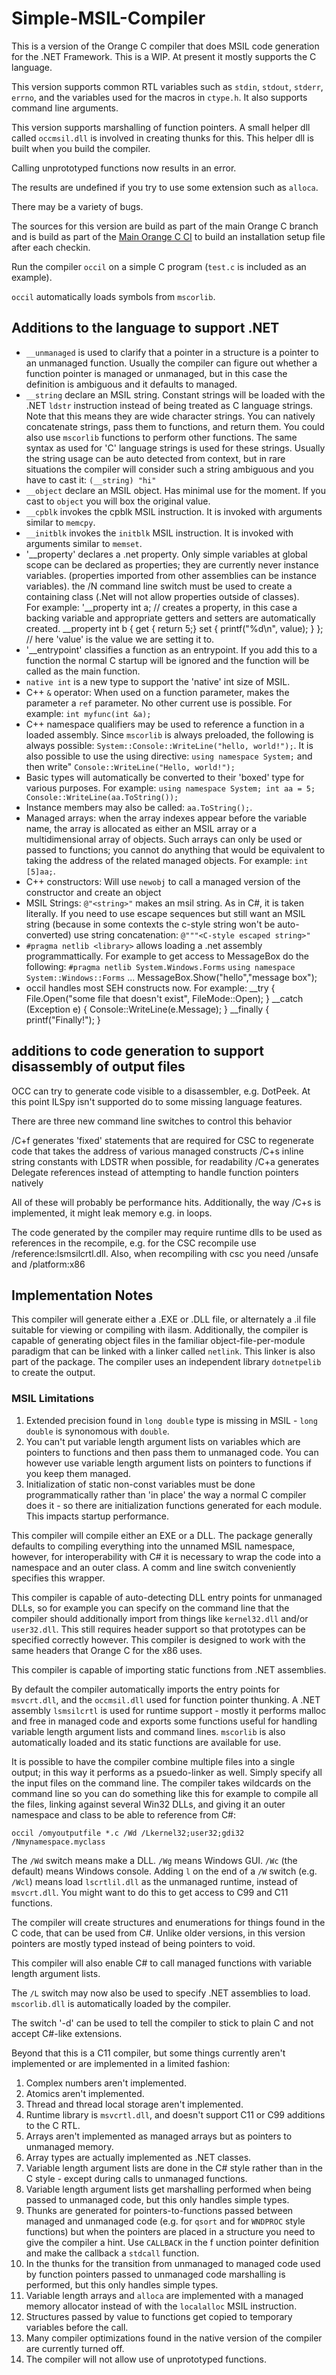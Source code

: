# Simple-MSIL-Compiler

This is a version of the Orange C compiler that does MSIL code generation for the .NET Framework.
This is a WIP.  At present it mostly supports the C language.  

This version supports common RTL variables such as `stdin`, `stdout`, `stderr`, `errno`, and the variables used for the macros in `ctype.h`.   It also supports command line arguments.
 
This version supports marshalling of function pointers.  A small helper dll called `occmsil.dll` is involved in creating thunks for this.  This helper dll is built when you build the compiler. 

Calling unprototyped functions now results in an error.

The results are undefined if you try to use some extension such as `alloca`.

There may be a variety of bugs.

The sources for this version are build as part of the main Orange C branch and is build as part of the [Main Orange C CI](https://ci.appveyor.com/project/LADSoft/orangec) to build an installation setup file after each checkin.

Run the compiler `occil` on a simple C program (`test.c` is included as an example).

`occil` automatically loads symbols from `mscorlib`.

## Additions to the language to support .NET

* `__unmanaged` is used to clarify that a pointer in a structure is a pointer to an unmanaged function.   Usually the compiler can figure out whether a function pointer is managed or unmanaged, but in this case the definition is ambiguous 	and it defaults to managed.
* `__string` declare an MSIL string.  Constant strings will be loaded with the .NET `ldstr` instruction instead of being treated as C language strings.  Note that this means they are wide character strings.  You can natively concatenate strings, pass them to functions, and return them.  You could also use `mscorlib` functions to perform other functions.  The same syntax as used for 'C' language strings is used for these strings.   Usually the string usage can be auto detected from context, but in rare situations the compiler will consider such a string ambiguous and you have to cast it:   `(__string) "hi"`
* `__object` declare an MSIL object.  Has minimal use for the moment.   If you cast to `object` you will box the original value.
* `__cpblk` invokes the cpblk MSIL instruction.   It is invoked with arguments similar to `memcpy`.
*  `__initblk` invokes the `initblk` MSIL instruction.   It is invoked with arguments similar to `memset`.
* '__property' declares a .net property.   Only simple variables at global scope can be declared as properties; they are currently never instance variables. (properties imported from other assemblies can be instance variables).  the /N command line switch must be used to create a containing class (.Net will not allow properties outside of classes).   
For example:
	'__property int a; // creates a property, in this case a backing variable and appropriate getters and setters
				are automatically created.
	__property int b { get { return 5;} set { printf("%d\n", value); } }; // here 'value' is the value we are 
				setting it to.
* '__entrypoint' classifies a function as an entrypoint.   If you add this to a function the normal C startup will be ignored and the function will be called as the main function.
*  `native int` is a new type to support the 'native' int size of MSIL.
*  C++ `&` operator: When used on a function parameter, makes the parameter a `ref` parameter.  No other current use is possible.   For example: `int myfunc(int &a);`
*  C++ namespace qualifiers may be used to reference a function in a loaded assembly.  Since `mscorlib` is always preloaded, the following is always possible:   `System::Console::WriteLine("hello, world!");`.   It is also possible to use the using directive:  `using namespace System;` and then write"  `Console::WriteLine("Hello, world!");`
*  Basic types will automatically be converted to their 'boxed' type for various purposes.   For example:
	`using namespace System;
	int aa = 5;
	Console::WriteLine(aa.ToString());`
* Instance members may also be called: `aa.ToString();`.
* Managed arrays: when the array indexes appear before the variable name, the array is allocated as either an MSIL array or a multidimensional array of objects.   Such arrays can only be used or passed to functions; you cannot do anything that would be equivalent to taking the address of the related managed objects. For example: `int [5]aa;`.
* C++ constructors: Will use `newobj` to call a managed version of the constructor and create an object
* MSIL Strings: `@"<string>"` makes an msil string.   As in C#, it is taken literally.  If you need to use escape sequences but still want an MSIL string (because in some contexts the c-style string won't be auto-converted) use string concatenation: `@"""<C-style escaped string>"`
* `#pragma netlib <library>` allows loading a .net assembly programmattically.   For example to get access to MessageBox do the following:
	`#pragma netlib System.Windows.Forms`
	`using namespace System::Windows::Forms`
	...
	MessageBox.Show("hello","message box");
* occil handles most SEH constructs now.   For example:
	__try {
		File.Open("some file that doesn't exist", FileMode::Open);
	}
	__catch (Exception e) {
		Console::WriteLine(e.Message);
	}
	__finally {
		printf("Finally!");
	}

## additions to code generation to support disassembly of output files

OCC can try to generate code visible to a disassembler, e.g. DotPeek.   At this point ILSpy isn't supported do to some missing language features.

There are three new command line switches to control this behavior

/C+f generates 'fixed' statements that are required for CSC to regenerate code that takes the address of various managed constructs
/C+s inline string constants with LDSTR when possible, for readability
/C+a generates Delegate references instead of attempting to handle function pointers natively

All of these will probably be performance hits.   Additionally, the way /C+s is implemented, it might leak memory e.g. in loops.

The code generated by the compiler may require runtime dlls to be used as references in the recompile, e.g. for the CSC recompile
use /reference:lsmsilcrtl.dll.   Also, when recompiling with csc you need /unsafe and /platform:x86

## Implementation Notes
This compiler will generate either a .EXE or .DLL file, or alternately a .il file suitable for viewing or compiling with ilasm.   Additionally, the compiler is capable of generating object files in the familiar object-file-per-module paradigm that can be linked with a linker called `netlink`.   This linker is also part of the package.   The compiler uses an independent library `dotnetpelib` to create the output.

### MSIL Limitations
1) Extended precision found in `long double` type is missing  in MSIL - `long double` is synonomous with `double`.
2) You can't put variable length argument lists on variables which are pointers to functions and then pass them to unmanaged code.  You can however use variable length argument lists on pointers to functions if you keep them managed.
3) Initialization of static non-const variables must be done programmatically rather than 'in place' the way a normal C compiler does it - so there are initialization functions generated for each module.   This impacts startup performance.

This compiler will compile either an EXE or a DLL.  The package generally defaults to compiling everything into the unnamed MSIL namespace, however, for interoperability with C# it is necessary to wrap the code into a namespace and an outer class.  A comm
and line switch conveniently specifies this wrapper.

This compiler is capable of auto-detecting DLL entry points for unmanaged DLLs, so for example you can specify on the command line that the compiler should additionally import from things like `kernel32.dll` and/or `user32.dll`.   This still requires header support so that prototypes can be specified correctly however.   This compiler is designed to work with the same headers that Orange C for the x86 uses.  

This compiler is capable of importing static functions from .NET assemblies.

By default the compiler automatically imports the entry points for `msvcrt.dll`, and the `occmsil.dll` used for function pointer thunking.  A .NET assembly `lsmsilcrtl` is used for runtime support - mostly it performs malloc and free in managed code and exports some functions useful for handling variable length argument lists and command lines.  `mscorlib`
is also automatically loaded and its static functions are available for use.

It is possible to have the compiler combine multiple files into a single output; in this way it performs as a psuedo-linker as well.   Simply specify all the input files on the command line.   The compiler takes wildcards on the command line so you can do something like this for example to compile all the files, linking against several Win32 DLLs, and giving it an outer namespace and class to be able to reference from C#:   

    occil /omyoutputfile *.c /Wd /Lkernel32;user32;gdi32 /Nmynamespace.myclass

The `/Wd` switch means make a DLL.  `/Wg` means Windows GUI.   `/Wc` (the default) means Windows console.   Adding `l` on the end of a `/W` switch (e.g. `/Wcl`) means load
`lscrtlil.dll` as the unmanaged runtime, instead of `msvcrt.dll`.   You might want to do this to get access to C99 and C11 functions.

The compiler will create structures and enumerations for things found in the C code, that can be used from C#.   Unlike older versions, in this version pointers are mostly typed instead of being pointers to void.

This compiler will also enable C# to call managed functions with variable length argument lists.  

The `/L` switch may now also be used to specify .NET assemblies to load.  `mscorlib.dll` is automatically loaded by the compiler.

The switch '-d' can be used to tell the compiler to stick to plain C and not accept C#-like extensions.

Beyond that this is a C11 compiler, but some things currently aren't implemented or are implemented in a limited fashion:

1) Complex numbers aren't implemented.
2) Atomics aren't implemented.
3) Thread and thread local storage aren't implemented.
4) Runtime library is `msvcrtl.dll`, and doesn't support C11 or C99 additions to the C RTL.
5) Arrays aren't implemented as managed arrays but as pointers to unmanaged memory.
6) Array types are actually implemented as .NET classes.
7) Variable length argument lists are done in the C# style rather than in the C style - except during calls to unmanaged functions.
8) Variable length argument lists get marshalling performed when being passed to unmanaged code, but this only handles simple types.
9) Thunks are generated for pointers-to-functions passed between managed and unmanaged code (e.g. for `qsort` and for `WNDPROC` style functions) but when the pointers are placed in a structure you need to give the compiler a hint.  Use `CALLBACK` in the f
unction pointer definition and make the callback a `stdcall` function.
10) In the thunks for the transition from unmanaged to managed code used by function pointers passed to unmanaged code marshalling is performed, but this only handles simple types.
11) Variable length arrays and `alloca` are implemented with a managed memory allocator instead of with the `localalloc` MSIL instruction.
12) Structures passed by value to functions get copied to temporary variables before the call.
13) Many compiler optimizations found in the native version of the compiler are currently turned off.
14) The compiler will not allow use of unprototyped functions.
